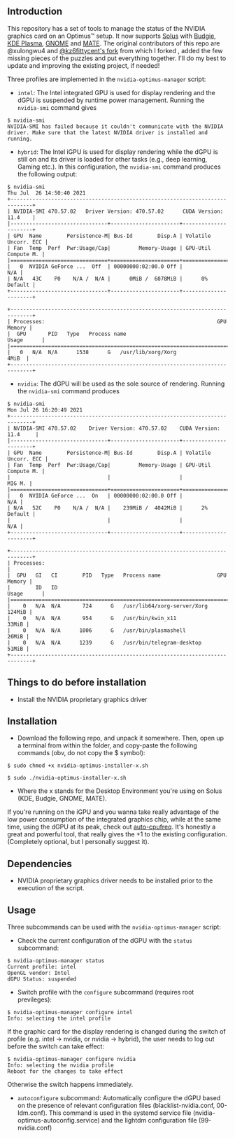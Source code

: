 ## Introduction

This repository has a set of tools to manage the status of the NVIDIA graphics card on an Optimus™ setup. It now supports [Solus](https://getsol.us/home/) with [Budgie](https://budgie-desktop.org/home/), [KDE Plasma](https://kde.org/it/plasma-desktop/), [GNOME](https://www.gnome.org/) and [MATE](https://mate-desktop.org/). 
The original contributors of this repo are @xulongwu4 and [@kz6fittycent's fork](https://github.com/kz6fittycent/nvidia-optimus-manager) from which I forked , added the few missing pieces of the puzzles and put everything together. I'll do my best to update and improving the existing project, if needed! 


Three profiles are implemented in the `nvidia-optimus-manager` script:
- `intel`: The Intel integrated GPU is used for display rendering and the dGPU is suspended by runtime power management. Running the `nvidia-smi` command gives
```
$ nvidia-smi
NVIDIA-SMI has failed because it couldn't communicate with the NVIDIA driver. Make sure that the latest NVIDIA driver is installed and running.
```
- `hybrid`: The Intel iGPU is used for display rendering while the dGPU is still on and its driver is loaded for other tasks (e.g., deep learning, Gaming etc.). In this configuration, the `nvidia-smi` command produces the following output:
```
$ nvidia-smi
Thu Jul  26 14:50:40 2021       
+-----------------------------------------------------------------------------+
| NVIDIA-SMI 470.57.02   Driver Version: 470.57.02      CUDA Version: 11.4    |
|-------------------------------+----------------------+----------------------+
| GPU  Name        Persistence-M| Bus-Id        Disp.A | Volatile Uncorr. ECC |
| Fan  Temp  Perf  Pwr:Usage/Cap|         Memory-Usage | GPU-Util  Compute M. |
|===============================+======================+======================|
|   0  NVIDIA GeForce ...  Off  | 00000000:02:00.0 Off |                  N/A |
| N/A   43C    P0    N/A /  N/A |      0MiB /  6078MiB |      0%      Default |
+-------------------------------+----------------------+----------------------+
                                                                               
+-----------------------------------------------------------------------------+
| Processes:                                                       GPU Memory |
|  GPU       PID   Type   Process name                             Usage      |
|=============================================================================|
|   0   N/A  N/A      1538      G   /usr/lib/xorg/Xorg                  4MiB  |
+-----------------------------------------------------------------------------+
```
- `nvidia`: The dGPU will be used as the sole source of rendering. Running the `nvidia-smi` command produces
```
$ nvidia-smi
Mon Jul 26 16:20:49 2021       
+-----------------------------------------------------------------------------+
| NVIDIA-SMI 470.57.02    Driver Version: 470.57.02    CUDA Version: 11.4     |
|-------------------------------+----------------------+----------------------+
| GPU  Name        Persistence-M| Bus-Id        Disp.A | Volatile Uncorr. ECC |
| Fan  Temp  Perf  Pwr:Usage/Cap|         Memory-Usage | GPU-Util  Compute M. |
|                               |                      |               MIG M. |
|===============================+======================+======================|
|   0  NVIDIA GeForce ...  On   | 00000000:02:00.0 Off |                  N/A |
| N/A   52C    P0    N/A /  N/A |    239MiB /  4042MiB |      2%      Default |
|                               |                      |                  N/A |
+-------------------------------+----------------------+----------------------+
                                                                               
+-----------------------------------------------------------------------------+
| Processes:                                                                  |
|  GPU   GI   CI        PID   Type   Process name                  GPU Memory |
|        ID   ID                                                   Usage      |
|=============================================================================|
|    0   N/A  N/A       724      G   /usr/lib64/xorg-server/Xorg       124MiB |
|    0   N/A  N/A       954      G   /usr/bin/kwin_x11                  33MiB |
|    0   N/A  N/A      1006      G   /usr/bin/plasmashell               26MiB |
|    0   N/A  N/A      1239      G   /usr/bin/telegram-desktop          51MiB |
+-----------------------------------------------------------------------------+
```

## Things to do before installation

- Install the NVIDIA proprietary graphics driver

## Installation

- Download the following repo, and unpack it somewhere. Then, open up a terminal from within the folder, and copy-paste the following commands (obv, do not copy the $ symbol):
```
$ sudo chmod +x nvidia-optimus-installer-x.sh

$ sudo ./nvidia-optimus-installer-x.sh

```
- Where the x stands for the Desktop Environment you're using on Solus (KDE, Budgie, GNOME, MATE).

If you're running on the iGPU and you wanna take really advantage of the low power consumption of the integrated graphics chip, while at the same time, using the dGPU at its peak, check out [auto-cpufreq](https://github.com/AdnanHodzic/auto-cpufreq). It's honestly a great and powerful tool, that really gives the +1 to the existing configuration. (Completely optional, but I personally suggest it).

## Dependencies

- NVIDIA proprietary graphics driver needs to be installed prior to the execution of the script.

## Usage

Three subcommands can be used with the `nvidia-optimus-manager` script:
- Check the current configuration of the dGPU with the `status` subcommand:
```
$ nvidia-optimus-manager status
Current profile: intel
OpenGL vendor: Intel
dGPU Status: suspended
```

- Switch profile with the `configure` subcommand (requires root previleges):
```
$ nvidia-optimus-manager configure intel
Info: selecting the intel profile
```
If the graphic card for the display rendering is changed during the switch of profile (e.g. intel -> nvidia, or nvidia -> hybrid), the user needs to log out before the switch can take effect:
```
$ nvidia-optimus-manager configure nvidia
Info: selecting the nvidia profile
Reboot for the changes to take effect
```
Otherwise the switch happens immediately.

- `autoconfigure` subcommand: Automatically configure the dGPU based on the presence of relevant configuration files (blacklist-nvidia.conf, 00-ldm.conf). This command is used in the systemd service file (nvidia-optimus-autoconfig.service) and the lightdm configuration file (99-nvidia.conf)
